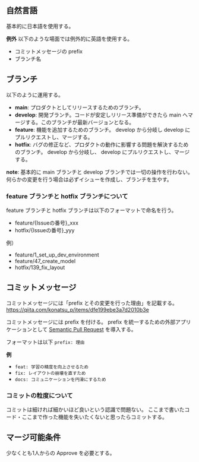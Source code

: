 ## 自然言語

基本的に日本語を使用する。

**例外**
以下のような場面では例外的に英語を使用する。
- コミットメッセージの prefix
- ブランチ名

## ブランチ

以下のように運用する。

- **main**: プロダクトとしてリリースするためのブランチ。
- **develop**: 開発ブランチ。コードが安定しリリース準備ができたら main へマージする。このブランチが最新バージョンとなる。
- **feature**: 機能を追加するためのブランチ。 develop から分岐し develop にプルリクエストし、マージする。
- **hotfix**: バグの修正など、プロダクトの動作に影響する問題を解決するためのブランチ。 develop から分岐し、 develop にプルリクエストし、マージする。

**note**: 基本的に main ブランチと develop ブランチでは一切の操作を行わない。何らかの変更を行う場合は必ずイシューを作成し、ブランチを生やす。

### feature ブランチと hotfix ブランチについて

feature ブランチと hotfix ブランチは以下のフォーマットで命名を行う。

- feature/{Issueの番号}_xxx
- hotfix/{Issueの番号}_yyy

例）
- feature/1_set_up_dev_environment
- feature/47_create_model
- hotfix/139_fix_layout

## コミットメッセージ

コミットメッセージには「prefix とその変更を行った理由」を記載する。
https://qiita.com/konatsu_p/items/dfe199ebe3a7d2010b3e

コミットメッセージには prefix を付ける。
prefix を統一するための外部アプリケーションとして [Semantic Pull Request](https://github.com/zeke/semantic-pull-requests) を導入する。

フォーマットは以下
`prefix: 理由`

**例**
- `feat: 学習の精度を向上させるため`
- `fix: レイアウトの崩壊を直すため`
- `docs: コミュニケーションを円滑にするため`

### コミットの粒度について

コミットは細ければ細かいほど良いという認識で問題ない。
ここまで書いたコード・ここまで作った機能を失いたくないと思ったらコミットする。

## マージ可能条件

少なくとも1人からの Approve を必要とする。
